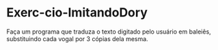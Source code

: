 # Exerc-cio-ImitandoDory
Faça um programa que traduza o texto digitado pelo usuário em baleiês, substituindo cada vogal por 3 cópias dela mesma.
